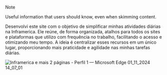 

Note

Useful information that users should know, even when skimming content.

Desenvolvi este site com o objetivo de simplificar minhas atividades diárias na Inframerica. Ele reúne, de forma organizada, atalhos para todos os sites e plataformas que utilizo com frequência no trabalho, facilitando o acesso e otimizando meu tempo. A ideia é centralizar esses recursos em um único lugar, proporcionando mais praticidade e agilidade nas minhas tarefas diárias.

![Inframerica e mais 2 páginas - Perfil 1 — Microsoft​ Edge 01_11_2024 14_07_01](https://github.com/user-attachments/assets/6e098ee6-7ca1-4ae1-a3ae-2c22c162215a)

